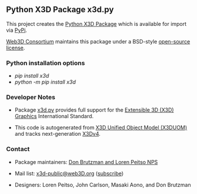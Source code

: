 ## Python X3D Package x3d.py

This project creates the [Python X3D Package](https://www.web3d.org/x3d/stylesheets/python/python.html) which is available for import via [PyPi](https://pypi.org/project/x3d).

[Web3D Consortium](https://www.web3D.org) maintains this package under a BSD-style [open-source license](https://www.web3d.org/x3d/content/license.html).

### Python installation options

* *pip install x3d*
* *python -m pip install x3d*

### Developer Notes

* Package [x3d.py](http://www.web3d.org/x3d/stylesheets/python/x3d.py) provides full support for the [Extensible 3D (X3D) Graphics](https://www.web3D.org/x3d/what-x3d) International Standard.

* This code is autogenerated from [X3D Unified Object Model (X3DUOM)](http://www.web3d.org/specifications/X3DUOM.html) and tracks next-generation [X3Dv4](https://www.web3D.org/x3d4).


### Contact

* Package maintainers: [Don Brutzman and Loren Peitso NPS](mailto:brutzman@__nps.edu(Don%20Brutzman),lepeitso@__nps.edu(Loren%20Peitso)?subject=x3d.py%20package%20inquiry)

* Mail list: [x3d-public@web3D.org](mailto:x3d-public@__web3D.org?subject=x3d.py%20package%20inquiry) ([subscribe](http://www.web3d.org/mailman/listinfo/x3d-public_web3d.org))

* Designers: Loren Peitso, John Carlson, Masaki Aono, and Don Brutzman
